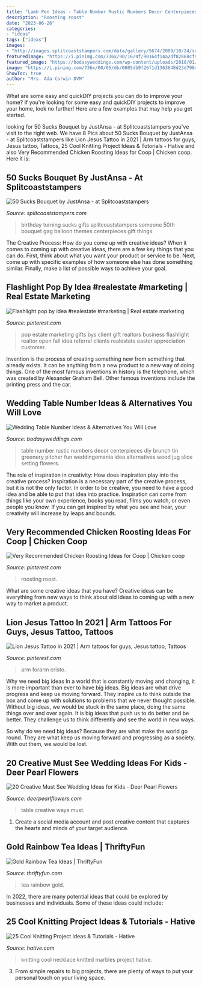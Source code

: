 ```yaml
---
title: "Lamb Pen Ideas - Table Number Rustic Numbers Decor Centerpieces Diy Brunch Tin Greenery Pitcher Fun Weddingomania Idea Alternatives Wood Jug Slice Setting Flowers"
description: "Roosting roost"
date: "2023-06-26"
categories:
- "ideas"
tags: ["ideas"]
images:
- "http://images.splitcoaststampers.com/data/gallery/5674/2009/10/24/sucks50b_by_JustAnsa.JPG"
featuredImage: "https://i.pinimg.com/736x/90/16/4f/90164f14a2df82868cf99d6b2f5cc708.jpg"
featured_image: "https://bodasyweddings.com/wp-content/uploads/2018/01/fun-table-numbers-idea.jpg"
image: "https://i.pinimg.com/736x/00/05/db/0005db9f26f1d1363648d23d7984c118.jpg"
ShowToc: true
author: "Mrs. Ada Corwin DVM"
---
```



What are some easy and quickDIY projects you can do to improve your home?
If you're looking for some easy and quickDIY projects to improve your home, look no further! Here are a few examples that may help you get started.

	

		
looking for 50 Sucks Bouquet by JustAnsa - at Splitcoaststampers you've visit to the right web. We have 8 Pics about 50 Sucks Bouquet by JustAnsa - at Splitcoaststampers like Lion Jesus Tattoo in 2021 | Arm tattoos for guys, Jesus tattoo, Tattoos, 25 Cool Knitting Project Ideas &amp; Tutorials - Hative and also Very Recommended Chicken Roosting Ideas for Coop | Chicken coop. Here it is:
		
    
## 50 Sucks Bouquet By JustAnsa - At Splitcoaststampers

<img loading=lazy src="http://images.splitcoaststampers.com/data/gallery/5674/2009/10/24/sucks50b_by_JustAnsa.JPG" onerror="this.onerror=null;this.src='https://tse2.mm.bing.net/th?id=OIP.gbkqGPu-BLqZyHNCIbut4AAAAA&amp;pid=15.1';" alt="50 Sucks Bouquet by JustAnsa - at Splitcoaststampers">

_Source: splitcoaststampers.com_

>birthday turning sucks gifts splitcoaststampers someone 50th bouquet gag balloon themes centerpieces gift things. 

	

The Creative Process: How do you come up with creative ideas?
When it comes to coming up with creative ideas, there are a few key things that you can do. First, think about what you want your product or service to be. Next, come up with specific examples of how someone else has done something similar. Finally, make a list of possible ways to achieve your goal.

    
## Flashlight Pop By Idea #realestate #marketing | Real Estate Marketing

<img loading=lazy src="https://i.pinimg.com/736x/90/16/4f/90164f14a2df82868cf99d6b2f5cc708.jpg" onerror="this.onerror=null;this.src='https://tse2.mm.bing.net/th?id=OIP.Os9zFie1nbDJMI5PgXUJfQHaJ4&amp;pid=15.1';" alt="Flashlight pop by idea #realestate #marketing | Real estate marketing">

_Source: pinterest.com_

>pop estate marketing gifts bys client gift realtors business flashlight realtor open fall idea referral clients realestate easter appreciation customer. 

	

Invention is the process of creating something new from something that already exists. It can be anything from a new product to a new way of doing things. One of the most famous inventions in history is the telephone, which was created by Alexander Graham Bell. Other famous inventions include the printing press and the car.

    
## Wedding Table Number Ideas &amp; Alternatives You Will Love

<img loading=lazy src="https://bodasyweddings.com/wp-content/uploads/2018/01/fun-table-numbers-idea.jpg" onerror="this.onerror=null;this.src='https://tse1.mm.bing.net/th?id=OIP.hyTtInm2vi2U6LW0S79a9wHaLH&amp;pid=15.1';" alt="Wedding Table Number Ideas &amp; Alternatives You Will Love">

_Source: bodasyweddings.com_

>table number rustic numbers decor centerpieces diy brunch tin greenery pitcher fun weddingomania idea alternatives wood jug slice setting flowers. 

	

The role of inspiration in creativity: How does inspiration play into the creative process?
Inspiration is a necessary part of the creative process, but it is not the only factor. In order to be creative, you need to have a good idea and be able to put that idea into practice. Inspiration can come from things like your own experience, books you read, films you watch, or even people you know. If you can get inspired by what you see and hear, your creativity will increase by leaps and bounds.

    
## Very Recommended Chicken Roosting Ideas For Coop | Chicken Coop

<img loading=lazy src="https://i.pinimg.com/736x/d8/4a/8d/d84a8d0e55a78a426f137ce9985b1e38.jpg" onerror="this.onerror=null;this.src='https://tse4.mm.bing.net/th?id=OIP.vqEyg0TZDN6lKb7VvCeOqAHaJ4&amp;pid=15.1';" alt="Very Recommended Chicken Roosting Ideas for Coop | Chicken coop">

_Source: pinterest.com_

>roosting roost. 

	

What are some creative ideas that you have?
Creative ideas can be everything from new ways to think about old ideas to coming up with a new way to market a product.

    
## Lion Jesus Tattoo In 2021 | Arm Tattoos For Guys, Jesus Tattoo, Tattoos

<img loading=lazy src="https://i.pinimg.com/736x/00/05/db/0005db9f26f1d1363648d23d7984c118.jpg" onerror="this.onerror=null;this.src='https://tse4.mm.bing.net/th?id=OIP.7YHqlrbcdlSf3t4MbYoeQgHaJ3&amp;pid=15.1';" alt="Lion Jesus Tattoo in 2021 | Arm tattoos for guys, Jesus tattoo, Tattoos">

_Source: pinterest.com_

>arm forarm cristo. 

	

Why we need big ideas
In a world that is constantly moving and changing, it is more important than ever to have big ideas. Big ideas are what drive progress and keep us moving forward. They inspire us to think outside the box and come up with solutions to problems that we never thought possible.
Without big ideas, we would be stuck in the same place, doing the same things over and over again. It is big ideas that push us to do better and be better. They challenge us to think differently and see the world in new ways.

So why do we need big ideas? Because they are what make the world go round. They are what keep us moving forward and progressing as a society. With out them, we would be lost.

    
## 20 Creative Must See Wedding Ideas For Kids - Deer Pearl Flowers

<img loading=lazy src="https://www.deerpearlflowers.com/wp-content/uploads/2016/08/Wedding-Ideas-for-Kids-Table.jpg" onerror="this.onerror=null;this.src='https://tse1.mm.bing.net/th?id=OIP.Goaaky_2I8QOn6fxbMYy4AHaLD&amp;pid=15.1';" alt="20 Creative Must See Wedding Ideas for Kids - Deer Pearl Flowers">

_Source: deerpearlflowers.com_

>table creative ways must. 

	

1. Create a social media account and post creative content that captures the hearts and minds of your target audience.

    
## Gold Rainbow Tea Ideas | ThriftyFun

<img loading=lazy src="https://img.thrfun.com/img/076/905/gold_rainbow_tea_l1.jpg" onerror="this.onerror=null;this.src='https://tse1.mm.bing.net/th?id=OIP.M7u_2sjxqm_IanzlzNungwHaK0&amp;pid=15.1';" alt="Gold Rainbow Tea Ideas | ThriftyFun">

_Source: thriftyfun.com_

>tea rainbow gold. 

	

In 2022, there are many potential ideas that could be explored by businesses and individuals. Some of these ideas could include: 

    
## 25 Cool Knitting Project Ideas &amp; Tutorials - Hative

<img loading=lazy src="https://hative.com/wp-content/uploads/2014/11/knitting-project-ideas/6-knitted-marbles-necklace.jpg" onerror="this.onerror=null;this.src='https://tse2.mm.bing.net/th?id=OIP.W9s0ObKvP2kXOWSQemJFTQHaLH&amp;pid=15.1';" alt="25 Cool Knitting Project Ideas &amp; Tutorials - Hative">

_Source: hative.com_

>knitting cool necklace knitted marbles project hative. 

	

3. From simple repairs to big projects, there are plenty of ways to put your personal touch on your living space.

